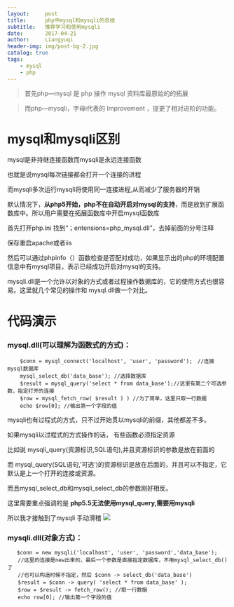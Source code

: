 ```yaml
---
layout:     post
title:      php中mysql和mysqli的总结
subtitle:   推荐学习和使用mysqli
date:       2017-04-21
author:     Liangyuqi
header-img: img/post-bg-2.jpg
catalog: true
tags:
    - mysql
    - php
---
```


>首先php—mysql 是 php 操作 mysql 资料库最原始的的拓展

>而php—mysqli，字母i代表的 Improvement ，提更了相对进阶的功能。

# mysql和mysqli区别
mysql是非持继连接函数而mysqli是永远连接函数

也就是说mysql每次链接都会打开一个连接的进程

而mysqli多次运行mysqli将使用同一连接进程,从而减少了服务器的开销 

 

默认情况下，**从php5开始，php不在自动开启对mysql的支持**，而是放到扩展函数库中。所以用户需要在拓展函数库中开启mysql函数库

首先打开php.ini 找到“；entensions=php_mysql.dll”，去掉前面的分号注释

保存重启apache或者iis

然后可以通过phpinfo（）函数检查是否配对成功，如果显示出的php的环境配置信息中有mysql项目，表示已经成功开启对mysql的支持。


mysqli.dll是一个允许以对象的方式或者过程操作数据库的，它的使用方式也很容易。这里就几个常见的操作和 mysql.dll做一个对比。
# 代码演示
### mysql.dll(可以理解为函数式的方式)： 

```
	$conn = mysql_connect('localhost', 'user', 'password');　//连接mysql数据库 
	mysql_select_db('data_base'); //选择数据库 　 
	$result = mysql_query('select * from data_base');//这里有第二个可选参数，指定打开的连接 
	$row = mysql_fetch_row( $result ) ) //为了简单，这里只取一行数据 
	echo $row[0]; //输出第一个字段的值 
```
mysqli也有过程式的方式，只不过开始贯以mysqli的前缀，其他都差不多。

如果mysqli以过程式的方式操作的话， 有些函数必须指定资源

比如说 mysqli_query(资源标识,SQL语句),并且资源标识的参数是放在前面的

而 mysql_query(SQL语句,'可选')的资源标识是放在后面的，并且可以不指定，它默认是上一个打开的连接或资源。

而且mysql_select_db和mysqli_select_db的参数刚好相反。 

这里需要重点强调的是  **php5.5无法使用mysql_query,需要用mysqli**

所以我才接触到了mysqli 手动滑稽
![](http://images2015.cnblogs.com/blog/1017580/201704/1017580-20170420205832993-730184404.png)


### mysqli.dll(对象方式)：

```
   $conn = new mysqli('localhost', 'user', 'password','data_base'); 
　　//这里的连接是new出来的，最后一个参数是直接指定数据库，不用mysql_select_db()了 
　　//也可以构造时候不指定，然后 $conn -> select_db('data_base') 
　　$result = $conn -> query( 'select * from data_base' ); 
　　$row = $result -> fetch_row(); //取一行数据 
　　echo row[0]; //输出第一个字段的值 
```

